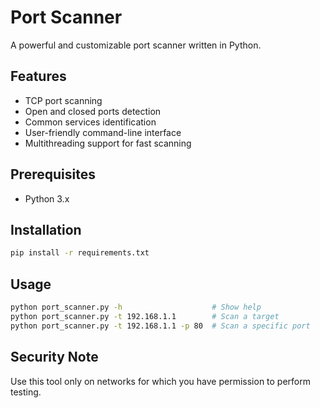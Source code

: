 # Port Scanner

A powerful and customizable port scanner written in Python.

## Features

- TCP port scanning
- Open and closed ports detection
- Common services identification
- User-friendly command-line interface
- Multithreading support for fast scanning

## Prerequisites

- Python 3.x

## Installation

```bash
pip install -r requirements.txt
```

## Usage

```bash
python port_scanner.py -h                    # Show help
python port_scanner.py -t 192.168.1.1        # Scan a target
python port_scanner.py -t 192.168.1.1 -p 80  # Scan a specific port
```

## Security Note

Use this tool only on networks for which you have permission to perform testing.
